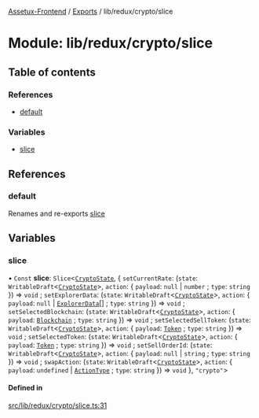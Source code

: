 [Assetux-Frontend](../README.md) / [Exports](../modules.md) / lib/redux/crypto/slice

# Module: lib/redux/crypto/slice

## Table of contents

### References

- [default](lib_redux_crypto_slice.md#default)

### Variables

- [slice](lib_redux_crypto_slice.md#slice)

## References

### default

Renames and re-exports [slice](lib_redux_crypto_slice.md#slice)

## Variables

### slice

• `Const` **slice**: `Slice`<[`CryptoState`](lib_redux_crypto_types_crypto.md#cryptostate), { `setCurrentRate`: (`state`: `WritableDraft`<[`CryptoState`](lib_redux_crypto_types_crypto.md#cryptostate)\>, `action`: { `payload`: ``null`` \| `number` ; `type`: `string`  }) => `void` ; `setExplorerData`: (`state`: `WritableDraft`<[`CryptoState`](lib_redux_crypto_types_crypto.md#cryptostate)\>, `action`: { `payload`: ``null`` \| [`ExplorerData`](components_common_crypto_manager_types_crypto_manager.md#explorerdata)[] ; `type`: `string`  }) => `void` ; `setSelectedBlockchain`: (`state`: `WritableDraft`<[`CryptoState`](lib_redux_crypto_types_crypto.md#cryptostate)\>, `action`: { `payload`: [`Blockchain`](lib_backend_main_types_backend_main.md#blockchain) ; `type`: `string`  }) => `void` ; `setSelectedSellToken`: (`state`: `WritableDraft`<[`CryptoState`](lib_redux_crypto_types_crypto.md#cryptostate)\>, `action`: { `payload`: [`Token`](lib_backend_main_types_backend_main.md#token) ; `type`: `string`  }) => `void` ; `setSelectedToken`: (`state`: `WritableDraft`<[`CryptoState`](lib_redux_crypto_types_crypto.md#cryptostate)\>, `action`: { `payload`: [`Token`](lib_backend_main_types_backend_main.md#token) ; `type`: `string`  }) => `void` ; `setSellOrderId`: (`state`: `WritableDraft`<[`CryptoState`](lib_redux_crypto_types_crypto.md#cryptostate)\>, `action`: { `payload`: ``null`` \| `string` ; `type`: `string`  }) => `void` ; `swapAction`: (`state`: `WritableDraft`<[`CryptoState`](lib_redux_crypto_types_crypto.md#cryptostate)\>, `action`: { `payload`: `undefined` \| [`ActionType`](lib_redux_crypto_types_crypto.md#actiontype) ; `type`: `string`  }) => `void`  }, ``"crypto"``\>

#### Defined in

[src/lib/redux/crypto/slice.ts:31](https://github.com/ASSETUX/frontend/blob/9a68660/src/lib/redux/crypto/slice.ts#L31)
